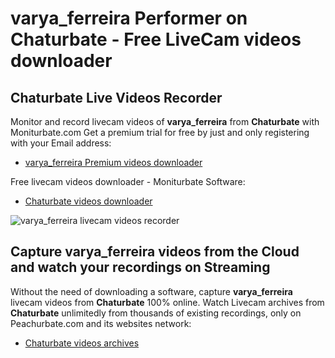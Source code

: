# varya_ferreira Performer on Chaturbate - Free LiveCam videos downloader

## Chaturbate Live Videos Recorder

Monitor and record livecam videos of **varya_ferreira** from **Chaturbate** with Moniturbate.com
Get a premium trial for free by just and only registering with your Email address:
* [varya_ferreira Premium videos downloader](https://moniturbate.com/request-demo-licence-key.html)

Free livecam videos downloader - Moniturbate Software:
* [Chaturbate videos downloader](https://moniturbate.com/moniturbate-download-software.html)

![varya_ferreira livecam videos recorder](https://peachurnet.com/templates/moniturbate-software.png)


## Capture varya_ferreira videos from the Cloud and watch your recordings on Streaming

Without the need of downloading a software, capture **varya_ferreira** livecam videos from **Chaturbate** 100% online.
Watch Livecam archives from **Chaturbate** unlimitedly from thousands of existing recordings, only on Peachurbate.com and its websites network:
* [Chaturbate videos archives](https://peachurnet.com/)